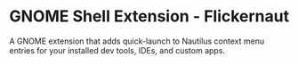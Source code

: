 # GNOME Shell Extension - Flickernaut

A GNOME extension that adds quick-launch to Nautilus context menu entries for your installed dev tools, IDEs, and custom apps.
